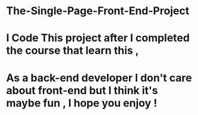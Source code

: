 # The-Single-Page-Front-End-Project
# I Code This project after I completed the course that learn this , 
# As a back-end developer I don't care about front-end but I think it's maybe fun , I hope you enjoy !
